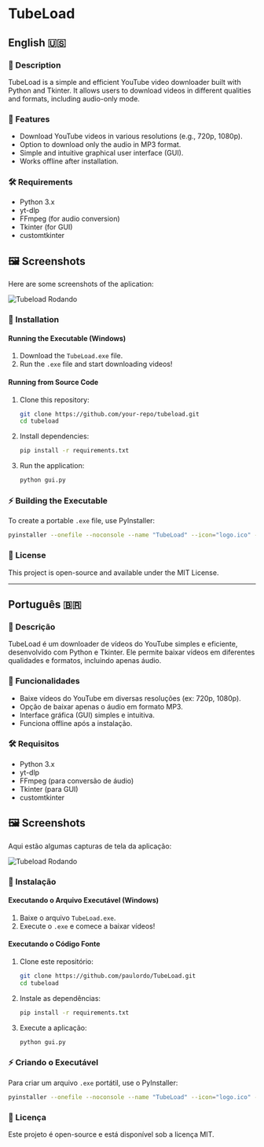 # TubeLoad

## English 🇺🇸

### 📌 Description
TubeLoad is a simple and efficient YouTube video downloader built with Python and Tkinter. It allows users to download videos in different qualities and formats, including audio-only mode.

### 🚀 Features
- Download YouTube videos in various resolutions (e.g., 720p, 1080p).
- Option to download only the audio in MP3 format.
- Simple and intuitive graphical user interface (GUI).
- Works offline after installation.

### 🛠️ Requirements
- Python 3.x
- yt-dlp
- FFmpeg (for audio conversion)
- Tkinter (for GUI)
- customtkinter

## 🖼️ Screenshots
Here are some screenshots of the aplication:

![Tubeload Rodando](https://github.com/user-attachments/assets/f48de619-af8c-441b-b9ec-f84736618c7a)

### 💾 Installation
#### Running the Executable (Windows)
1. Download the `TubeLoad.exe` file.
2. Run the `.exe` file and start downloading videos!

#### Running from Source Code
1. Clone this repository:
   ```sh
   git clone https://github.com/your-repo/tubeload.git
   cd tubeload
   ```
2. Install dependencies:
   ```sh
   pip install -r requirements.txt
   ```
3. Run the application:
   ```sh
   python gui.py
   ```

### ⚡ Building the Executable
To create a portable `.exe` file, use PyInstaller:
```sh
pyinstaller --onefile --noconsole --name "TubeLoad" --icon="logo.ico" -w gui.py
```

### 📜 License
This project is open-source and available under the MIT License.

---

## Português 🇧🇷

### 📌 Descrição
TubeLoad é um downloader de vídeos do YouTube simples e eficiente, desenvolvido com Python e Tkinter. Ele permite baixar vídeos em diferentes qualidades e formatos, incluindo apenas áudio.

### 🚀 Funcionalidades
- Baixe vídeos do YouTube em diversas resoluções (ex: 720p, 1080p).
- Opção de baixar apenas o áudio em formato MP3.
- Interface gráfica (GUI) simples e intuitiva.
- Funciona offline após a instalação.

### 🛠️ Requisitos
- Python 3.x
- yt-dlp
- FFmpeg (para conversão de áudio)
- Tkinter (para GUI)
- customtkinter

## 🖼️ Screenshots
Aqui estão algumas capturas de tela da aplicação:

![Tubeload Rodando](https://github.com/user-attachments/assets/f48de619-af8c-441b-b9ec-f84736618c7a)

### 💾 Instalação
#### Executando o Arquivo Executável (Windows)
1. Baixe o arquivo `TubeLoad.exe`.
2. Execute o `.exe` e comece a baixar vídeos!

#### Executando o Código Fonte
1. Clone este repositório:
   ```sh
   git clone https://github.com/paulordo/TubeLoad.git
   cd tubeload
   ```
2. Instale as dependências:
   ```sh
   pip install -r requirements.txt
   ```
3. Execute a aplicação:
   ```sh
   python gui.py
   ```

### ⚡ Criando o Executável
Para criar um arquivo `.exe` portátil, use o PyInstaller:
```sh
pyinstaller --onefile --noconsole --name "TubeLoad" --icon="logo.ico" -w gui.py
```

### 📜 Licença
Este projeto é open-source e está disponível sob a licença MIT.

